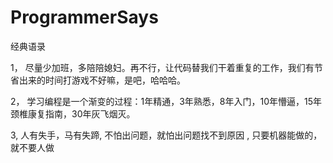 # ProgrammerSays
经典语录

1， 尽量少加班，多陪陪媳妇。再不行，让代码替我们干着重复的工作，我们有节省出来的时间打游戏不好嘛，是吧，哈哈哈。


2， 学习编程是一个渐变的过程：1年精通，3年熟悉，8年入门，10年懵逼，15年颈椎康复指南，30年灰飞烟灭。

3,  人有失手，马有失蹄, 不怕出问题，就怕出问题找不到原因 , 只要机器能做的，就不要人做